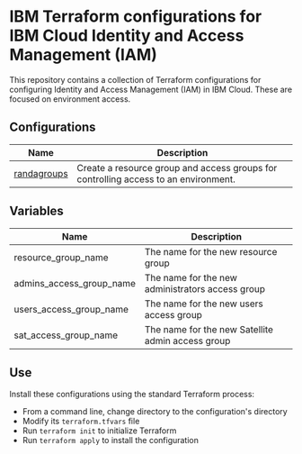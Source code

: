 # IBM Terraform configurations for IBM Cloud Identity and Access Management (IAM)

This repository contains a collection of Terraform configurations for configuring Identity and Access Management (IAM) in IBM Cloud. These are focused on environment access.

## Configurations

| Name | Description |
| ---------------- | ---------------- |
| [randagroups](https://github.com/ibm-hcbt/acct-config-iam/tree/master/partner-sandbox-acct-setup) | Create a resource group and access groups for controlling access to an environment. |

## Variables

| Name | Description |
| ---------------- | ---------------- |
| resource_group_name | The name for the new resource group |
| admins_access_group_name | The name for the new administrators access group |
| users_access_group_name | The name for the new users access group |
| sat_access_group_name | The name for the new Satellite admin access group |

## Use

Install these configurations using the standard Terraform process:

- From a command line, change directory to the configuration's directory
- Modify its `terraform.tfvars` file
- Run `terraform init` to initialize Terraform
- Run `terraform apply` to install the configuration
